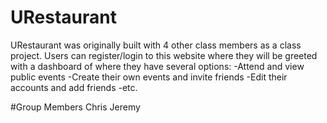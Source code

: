 # URestaurant

URestaurant was originally built with 4 other class members as a class project. Users can register/login to this website where they will be greeted with a dashboard of where they have several options: 
-Attend and view public events 
-Create their own events and invite friends 
-Edit their accounts and add friends 
-etc.

#Group Members
Chris
Jeremy

